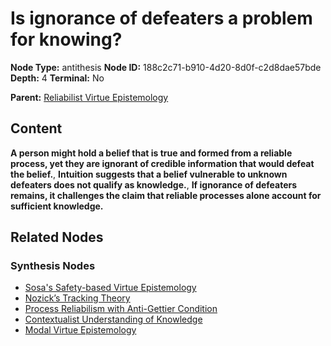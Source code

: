 # Is ignorance of defeaters a problem for knowing?

**Node Type:** antithesis
**Node ID:** 188c2c71-b910-4d20-8d0f-c2d8dae57bde
**Depth:** 4
**Terminal:** No

**Parent:** [Reliabilist Virtue Epistemology](reliabilist-virtue-epistemology-synthesis-f1499baa-b161-41f1-85cd-0b30c0c5fc60.md)

## Content

**A person might hold a belief that is true and formed from a reliable process, yet they are ignorant of credible information that would defeat the belief.**, **Intuition suggests that a belief vulnerable to unknown defeaters does not qualify as knowledge.**, **If ignorance of defeaters remains, it challenges the claim that reliable processes alone account for sufficient knowledge.**

## Related Nodes

### Synthesis Nodes

- [Sosa's Safety-based Virtue Epistemology](sosas-safety-based-virtue-epistemology-synthesis-fc4acc25-1beb-4329-ad49-fc223e04c7e5.md)
- [Nozick’s Tracking Theory](nozicks-tracking-theory-synthesis-6b05a88a-0c2f-4438-b578-0c75d9e60e30.md)
- [Process Reliabilism with Anti-Gettier Condition](process-reliabilism-with-anti-gettier-condition-synthesis-a30a15ef-6b58-4317-80df-c9c73ba48053.md)
- [Contextualist Understanding of Knowledge](contextualist-understanding-of-knowledge-synthesis-13845d46-50d2-487d-9008-1c668220218c.md)
- [Modal Virtue Epistemology](modal-virtue-epistemology-synthesis-c2c02827-f0ba-4842-8294-3dfba8b0d278.md)
